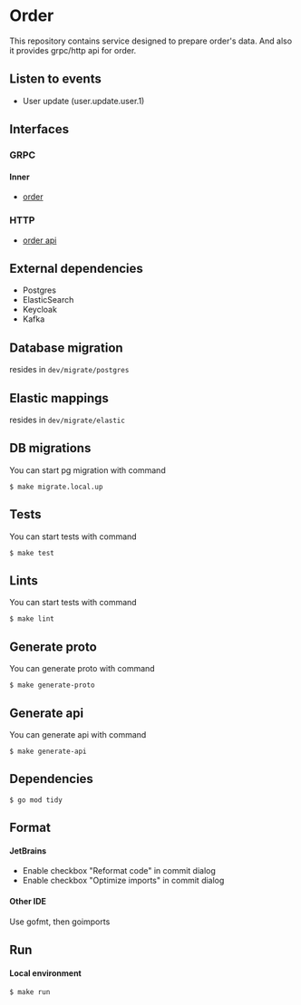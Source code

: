 # Order

This repository contains service designed to prepare order's data.
And also it provides grpc/http api for order.

## Listen to events
- User update (user.update.user.1)

## Interfaces

### GRPC
#### Inner
- [order](pkg/proto/api/service.proto)

### HTTP
- [order api](api-spec/swagger.json)

## External dependencies
- Postgres
- ElasticSearch
- Keycloak
- Kafka

## Database migration
resides in `dev/migrate/postgres`

## Elastic mappings
resides in `dev/migrate/elastic`

## DB migrations
You can start pg migration with command
```
$ make migrate.local.up
```

## Tests
You can start tests with command
```
$ make test
```

## Lints
You can start tests with command
```
$ make lint
```

## Generate proto
You can generate proto with command
```
$ make generate-proto
```

## Generate api
You can generate api with command
```
$ make generate-api
```

## Dependencies
```
$ go mod tidy
```

## Format
#### JetBrains
- Enable checkbox "Reformat code" in commit dialog
- Enable checkbox "Optimize imports" in commit dialog
#### Other IDE
Use gofmt, then goimports

## Run
#### Local environment
```
$ make run
```
